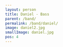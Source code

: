 ```yaml
---
layout: person
title: Daniel - Bass
parent: /band/
permalink: /band/daniel/
image: daniel2.jpg
smallImage: daniel.jpg
pos: 4
---
```

